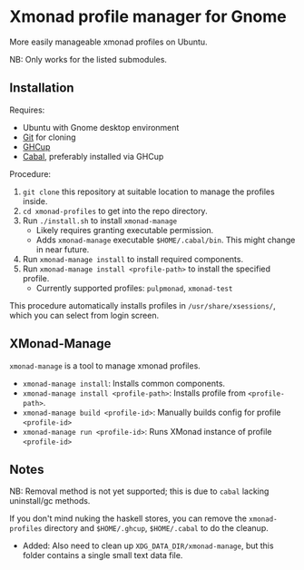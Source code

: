 # Xmonad profile manager for Gnome

More easily manageable xmonad profiles on Ubuntu.

NB: Only works for the listed submodules.

## Installation

Requires:
- Ubuntu with Gnome desktop environment
- [Git](https://git-scm.com/) for cloning
- [GHCup](https://www.haskell.org/ghcup/)
- [Cabal](https://www.haskell.org/cabal/), preferably installed via GHCup

Procedure:
1. `git clone` this repository at suitable location to manage the profiles inside.
2. `cd xmonad-profiles` to get into the repo directory.
3. Run `./install.sh` to install `xmonad-manage`
    * Likely requires granting executable permission.
    * Adds `xmonad-manage` executable `$HOME/.cabal/bin`. This might change in near future.
4. Run `xmonad-manage install` to install required components.
5. Run `xmonad-manage install <profile-path>` to install the specified profile.
    * Currently supported profiles: `pulpmonad`, `xmonad-test`

This procedure automatically installs profiles in `/usr/share/xsessions/`,
which you can select from login screen.

## XMonad-Manage

`xmonad-manage` is a tool to manage xmonad profiles.

- `xmonad-manage install`: Installs common components.
- `xmonad-manage install <profile-path>`: Installs profile from `<profile-path>`.
- `xmonad-manage build <profile-id>`: Manually builds config for profile `<profile-id>`
- `xmonad-manage run <profile-id>`: Runs XMonad instance of profile `<profile-id>`

## Notes

NB: Removal method is not yet supported; this is due to `cabal` lacking uninstall/gc methods.

If you don't mind nuking the haskell stores, you can remove the `xmonad-profiles` directory and `$HOME/.ghcup`, `$HOME/.cabal` to do the cleanup.
- Added: Also need to clean up `XDG_DATA_DIR/xmonad-manage`, but this folder contains a single small text data file.
